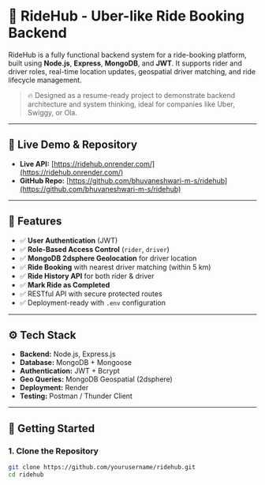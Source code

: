 # 🚗 RideHub - Uber-like Ride Booking Backend

RideHub is a fully functional backend system for a ride-booking platform, built using **Node.js**, **Express**, **MongoDB**, and **JWT**. It supports rider and driver roles, real-time location updates, geospatial driver matching, and ride lifecycle management.

> 🔥 Designed as a resume-ready project to demonstrate backend architecture and system thinking, ideal for companies like Uber, Swiggy, or Ola.

---

## 🔗 Live Demo & Repository

- **Live API:** [https://ridehub.onrender.com/](https://ridehub.onrender.com/)  
- **GitHub Repo:** [https://github.com/bhuvaneshwari-m-s/ridehub](https://github.com/bhuvaneshwari-m-s/ridehub)

---

## 🌟 Features

- ✅ **User Authentication** (JWT)
- ✅ **Role-Based Access Control** (`rider`, `driver`)
- ✅ **MongoDB 2dsphere Geolocation** for driver location
- ✅ **Ride Booking** with nearest driver matching (within 5 km)
- ✅ **Ride History API** for both rider & driver
- ✅ **Mark Ride as Completed**
- ✅ RESTful API with secure protected routes
- ✅ Deployment-ready with `.env` configuration

---

## ⚙️ Tech Stack

- **Backend:** Node.js, Express.js  
- **Database:** MongoDB + Mongoose  
- **Authentication:** JWT + Bcrypt  
- **Geo Queries:** MongoDB Geospatial (2dsphere)  
- **Deployment:** Render  
- **Testing:** Postman / Thunder Client

---

## 🚀 Getting Started

### 1. Clone the Repository

```bash
git clone https://github.com/yourusername/ridehub.git
cd ridehub
